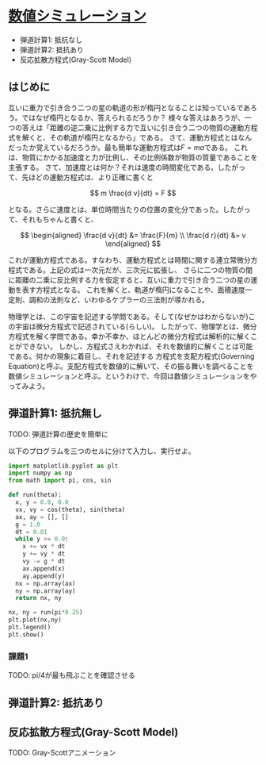 # [数値シミュレーション](https://kaityo256.github.io/python_zero/simulation/)

* 弾道計算1: 抵抗なし
* 弾道計算2: 抵抗あり
* 反応拡散方程式(Gray-Scott Model)

## はじめに

互いに重力で引き合う二つの星の軌道の形が楕円となることは知っているであろう。ではなぜ楕円となるか、答えられるだろうか？
様々な答えはあろうが、一つの答えは「距離の逆二乗に比例する力で互いに引き合う二つの物質の運動方程式を解くと、その軌道が楕円となるから」である。
さて、運動方程式とはなんだったか覚えているだろうか。最も簡単な運動方程式は$F=ma$である。
これは、物質にかかる加速度と力が比例し、その比例係数が物質の質量であることを主張する。
さて、加速度とは何か？それは速度の時間変化である。したがって、先ほどの運動方程式は、より正確に書くと

$$
m \frac{d v}{dt} = F
$$

となる。さらに速度とは、単位時間当たりの位置の変化分であった。したがって、それもちゃんと書くと、

$$
\begin{aligned}
\frac{d v}{dt} &= \frac{F}{m} \\
\frac{d r}{dt} &= v
\end{aligned}
$$

これが運動方程式である。すなわち、運動方程式とは時間に関する連立常微分方程式である。上記の式は一次元だが、三次元に拡張し、
さらに二つの物質の間に距離の二乗に反比例する力を仮定すると、互いに重力で引き合う二つの星の運動を表す方程式となる。
これを解くと、軌道が楕円になることや、面積速度一定則、調和の法則など、いわゆるケプラーの三法則が導かれる。

物理学とは、この宇宙を記述する学問である。そして(なぜかはわからないが)この宇宙は微分方程式で記述されている(らしい)。
したがって、物理学とは、微分方程式を解く学問である。幸か不幸か、ほとんどの微分方程式は解析的に解くことができない。
しかし、方程式さえわかれば、それを数値的に解くことは可能である。何かの現象に着目し、それを記述する
方程式を支配方程式(Governing Equation)と呼ぶ。支配方程式を数値的に解いて、その振る舞いを調べることを
数値シミュレーションと呼ぶ。というわけで、今回は数値シミュレーションをやってみよう。

## 弾道計算1: 抵抗無し

TODO: 弾道計算の歴史を簡単に

以下のプログラムを三つのセルに分けて入力し、実行せよ。

```py
import matplotlib.pyplot as plt
import numpy as np
from math import pi, cos, sin
```

```py
def run(theta):
  x, y = 0.0, 0.0
  vx, vy = cos(theta), sin(theta)
  ax, ay = [], []
  g = 1.0
  dt = 0.01
  while y >= 0.0:
    x += vx * dt
    y += vy * dt
    vy -= g * dt
    ax.append(x)
    ay.append(y)
  nx = np.array(ax)
  ny = np.array(ay)
  return nx, ny
```

```py
nx, ny = run(pi*0.25)
plt.plot(nx,ny)
plt.legend()
plt.show()
```

### 課題1

TODO: pi/4が最も飛ぶことを確認させる

## 弾道計算2: 抵抗あり

## 反応拡散方程式(Gray-Scott Model)

TODO: Gray-Scottアニメーション